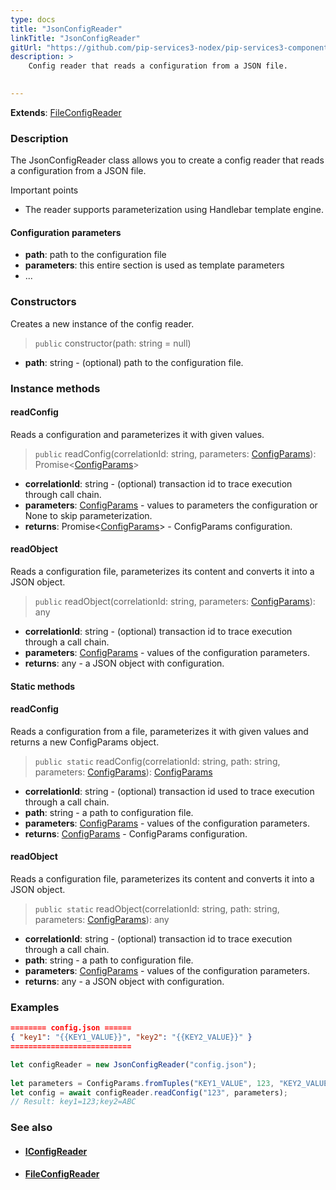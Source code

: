 ```yaml
---
type: docs
title: "JsonConfigReader"
linkTitle: "JsonConfigReader"
gitUrl: "https://github.com/pip-services3-nodex/pip-services3-components-nodex"
description: >
    Config reader that reads a configuration from a JSON file.

    
---
```


**Extends**: [FileConfigReader](../file_config_reader)

### Description

The JsonConfigReader class allows you to create a config reader that reads a configuration from a JSON file.

Important points

- The reader supports parameterization using Handlebar template engine.

#### Configuration parameters

- **path**: path to the configuration file
- **parameters**: this entire section is used as template parameters
- ...


### Constructors
Creates a new instance of the config reader.

> `public` constructor(path: string = null)

- **path**: string - (optional) path to the configuration file.


### Instance methods


#### readConfig
Reads a configuration and parameterizes it with given values.

> `public` readConfig(correlationId: string, parameters: [ConfigParams](../../../commons/config/config_params)): Promise<[ConfigParams](../../../commons/config/config_params)>

- **correlationId**: string - (optional) transaction id to trace execution through call chain.
- **parameters**: [ConfigParams](../../../commons/config/config_params) - values to parameters the configuration or None to skip parameterization.
- **returns**: Promise<[ConfigParams](../../../commons/config/config_params)> - ConfigParams configuration.


#### readObject
Reads a configuration file, parameterizes its content and converts it into a JSON object.

> `public` readObject(correlationId: string, parameters: [ConfigParams](../../../commons/config/config_params)): any

- **correlationId**: string - (optional) transaction id to trace execution through a call chain.
- **parameters**: [ConfigParams](../../../commons/config/config_params) - values of the configuration parameters.
- **returns**: any - a JSON object with configuration.


#### Static methods

#### readConfig
Reads a configuration from a file, parameterizes it with given values and returns a new ConfigParams object.

> `public static` readConfig(correlationId: string, path: string, parameters: [ConfigParams](../../../commons/config/config_params)): [ConfigParams](../../../commons/config/config_params)

- **correlationId**: string - (optional) transaction id used to trace execution through a call chain.
- **path**: string - a path to configuration file.
- **parameters**: [ConfigParams](../../../commons/config/config_params) - values of the configuration parameters.
- **returns**: [ConfigParams](../../../commons/config/config_params) - ConfigParams configuration.


#### readObject
Reads a configuration file, parameterizes its content and converts it into a JSON object.

> `public static` readObject(correlationId: string, path: string, parameters: [ConfigParams](../../../commons/config/config_params)): any

- **correlationId**: string - (optional) transaction id to trace execution through a call chain.
- **path**: string - a path to configuration file.
- **parameters**: [ConfigParams](../../../commons/config/config_params) - values of the configuration parameters.
- **returns**: any - a JSON object with configuration.

### Examples

```json
======== config.json ======
{ "key1": "{{KEY1_VALUE}}", "key2": "{{KEY2_VALUE}}" }
===========================
```
    
        
```typescript
let configReader = new JsonConfigReader("config.json");
  
let parameters = ConfigParams.fromTuples("KEY1_VALUE", 123, "KEY2_VALUE", "ABC");
let config = await configReader.readConfig("123", parameters);
// Result: key1=123;key2=ABC
```

### See also
- #### [IConfigReader](../iconfig_reader)
- #### [FileConfigReader](../file_config_reader)
